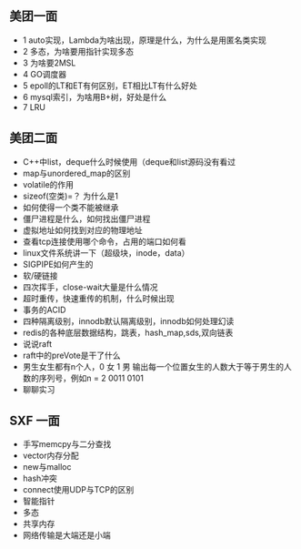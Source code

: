 ## 美团一面

+ 1 auto实现，Lambda为啥出现，原理是什么，为什么是用匿名类实现
+ 2 多态，为啥要用指针实现多态
+ 3 为啥要2MSL
+ 4 GO调度器
+ 5 epoll的LT和ET有何区别，ET相比LT有什么好处
+ 6 mysql索引，为啥用B+树，好处是什么
+ 7 LRU

## 美团二面

+ C++中list，deque什么时候使用（deque和list源码没有看过
+ map与unordered_map的区别
+ volatile的作用
+ sizeof(空类)=？ 为什么是1
+ 如何使得一个类不能被继承
+ 僵尸进程是什么，如何找出僵尸进程
+ 虚拟地址如何找到对应的物理地址
+ 查看tcp连接使用哪个命令，占用的端口如何看
+ linux文件系统讲一下（超级块，inode，data）
+ SIGPIPE如何产生的
+ 软/硬链接
+ 四次挥手，close-wait大量是什么情况
+ 超时重传，快速重传的机制，什么时候出现
+ 事务的ACID
+ 四种隔离级别，innodb默认隔离级别，innodb如何处理幻读
+ redis的各种底层数据结构，跳表，hash_map,sds,双向链表
+ 说说raft
+ raft中的preVote是干了什么
+ 男生女生都有n个人，0 女  1 男  输出每一个位置女生的人数大于等于男生的人数的序列号，例如n = 2  0011 0101
+ 聊聊实习

## SXF 一面
+ 手写memcpy与二分查找
+ vector内存分配
+ new与malloc
+ hash冲突
+ connect使用UDP与TCP的区别
+ 智能指针
+ 多态
+ 共享内存
+ 网络传输是大端还是小端
